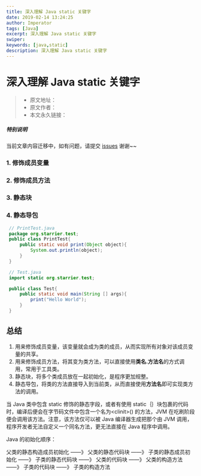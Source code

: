 ```yaml
---
title: 深入理解 Java static 关键字
date: 2019-02-14 13:24:25
author: Imperator
tags: [Java]
excerpt: 深入理解 Java static 关键字
swiper:
keywords: [java,static]
description: 深入理解 Java static 关键字
---
```


# 深入理解 Java static 关键字

> * 原文地址：[]()
> * 原文作者：[]()
> * 本文永久链接：[]()

##### **特别说明**

当前文章内容迁移中，如有问题，请提交 [issues](https://github.com/Starrier/starrier.github.io/issues) 谢谢~~



### 1. 修饰成员变量

### 2. 修饰成员方法

### 3. 静态块

### 4. 静态导包

``` Java
 // PrintTest.java
 package org.starrier.test;
 public class PrintTest{
     public static void print(Object object){
         System.out.println(object);
     }
 }

 // Test.java
 import static org.starrier.test;

 public class Test{
     public static void main(String [] args){
         print("Hello World");
     }
 }
```

## 总结

1. 用来修饰成员变量，该变量就会成为类的成员，从而实现所有对象对该成员变量的共享。
2. 用来修饰成员方法，将其变为类方法，可以直接使用**类名.方法名**的方式调用，常用于工具类。
3. 静态块，将多个类成员放在一起初始化，是程序更加规整。
4. 静态导包，将类的方法直接导入到当前类，从而直接使用**方法名**即可实现类方法的调用。

当 Java 类中包含 static 修饰的静态字段，或者有使用 static｛｝块包裹的代码时，编译后便会在字节码文件中包含一个名为&lt;clinit&gt;\(\) 的方法，JVM 在吃刷阶段便会调用该方法。注意，该方法仅可以被 Java 编译器生成把那个由 JVM 调用，程序开发者无法自定义一个同名方法，更无法直接在 Java 程序中调用。

Java 的初始化顺序：

父类的静态构造成员初始化 ——》 父类的静态代码块 ——》 子类的静态成员初始化 ——》 子类的静态代码块 ——》 父类的代码块 ——》 父类的构造方法 ——》 子类的代码块 ——》 子类的构造方法
